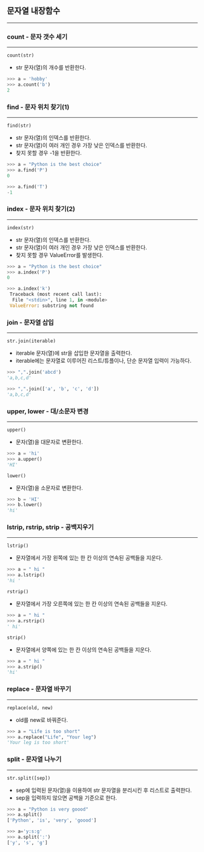 



## 문자열 내장함수
---
### count - 문자 갯수 세기
---
`count(str)`
- str 문자(열)의 개수를 반환한다.
```python
>>> a = 'hobby'
>>> a.count('b')
2
```

### find - 문자 위치 찾기(1)
---
`find(str)`
- str 문자(열)의 인덱스를 반환한다.
- str 문자(열)이 여러 개인 경우 가장 낮은 인덱스를 반환한다.
- 찾지 못할 경우 -1을 반환한다.
```python
>>> a = "Python is the best choice"
>>> a.find('P')
0

>>> a.find('T')
-1
```

### index - 문자 위치 찾기(2)
---
`index(str)`
- str 문자(열)의 인덱스를 반환한다.
- str 문자(열)이 여러 개인 경우 가장 낮은 인덱스를 반환한다.
- 찾지 못할 경우 ValueError를 발생한다.
```python
>>> a = "Python is the best choice"
>>> a.index('P')
0

>>> a.index('k') 
 Traceback (most recent call last):
  File "<stdin>", line 1, in <module>
 ValueError: substring not found
```

### join - 문자열 삽입
---
`str.join(iterable)`
- iterable 문자(열)에 str을 삽입한 문자열을 출력한다.
- iterable에는 문자열로 이루어진 리스트/튜플이나, 단순 문자열 입력이 가능하다.
```python
>>> ",".join('abcd')
'a,b,c,d'

>>> ",".join(['a', 'b', 'c', 'd'])
'a,b,c,d'
```

### upper, lower - 대/소문자 변경
---
`upper()`
- 문자(열)을 대문자로 변환한다.
```python
>>> a = 'hi'
>>> a.upper()
'HI'
```

`lower()`
- 문자(열)을 소문자로 변환한다.
```python
>>> b = 'HI'
>>> b.lower()
'hi'
```

### lstrip, rstrip, strip - 공백지우기
---
`lstrip()`
- 문자열에서 가장 왼쪽에 있는 한 칸 이상의 연속된 공백들을 지운다.
```python
>>> a = " hi "
>>> a.lstrip()
'hi '
```

`rstrip()`
- 문자열에서 가장 오른쪽에 있는 한 칸 이상의 연속된 공백들을 지운다.
```python
>>> a = " hi "
>>> a.rstrip()  
' hi'
```

`strip()`
- 문자열에서 양쪽에 있는 한 칸 이상의 연속된 공백들을 지운다.
```python
>>> a = " hi "
>>> a.strip()
'hi'
```

### replace - 문자열 바꾸기
---
`replace(old, new)`
- old를 new로 바꿔준다.
```python
>>> a = "Life is too short"
>>> a.replace("Life", "Your leg")
'Your leg is too short'
```

### split - 문자열 나누기
---
`str.split([sep])`
- sep에 입력된 문자(열)을 이용하여 str 문자열을 분리시킨 후 리스트로 출력한다.
- sep을 입력하지 않으면 공백을 기준으로 한다.
```python
>>> a = "Python is very goood"
>>> a.split() 
['Python', 'is', 'very', 'goood']

>>> a='y:s:g'
>>> a.split(':')
['y', 's', 'g']
```
